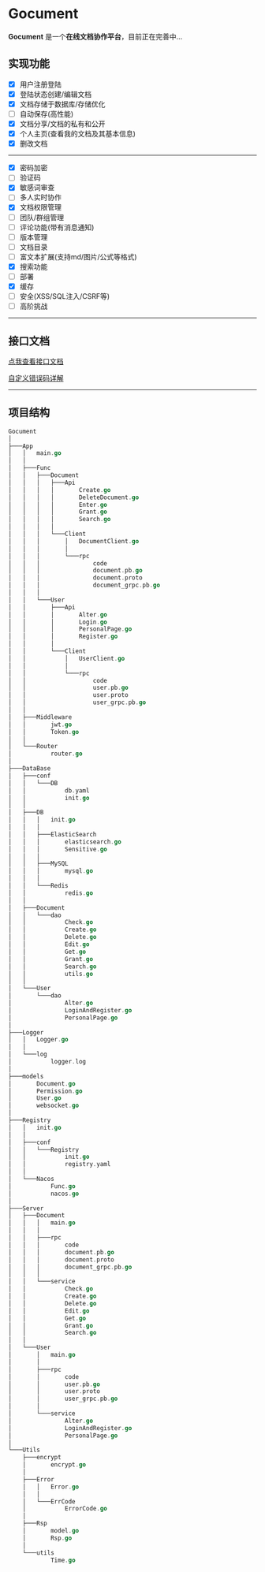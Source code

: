 # Gocument

**Gocument** 是一个**在线文档协作平台**，目前正在完善中...

## 实现功能

- [x] 用户注册登陆
- [x] 登陆状态创建/编辑文档
- [x] 文档存储于数据库/存储优化
- [ ] 自动保存(高性能)
- [x] 文档分享/文档的私有和公开
- [x] 个人主页(查看我的文档及其基本信息)
- [x] 删改文档

----

- [x] 密码加密
- [ ] 验证码
- [x] 敏感词审查
- [ ] 多人实时协作
- [x] 文档权限管理
- [ ] 团队/群组管理
- [ ] 评论功能(带有消息通知)
- [ ] 版本管理
- [ ] 文档目录
- [ ] 富文本扩展(支持md/图片/公式等格式)
- [x] 搜索功能
- [ ] 部署
- [x] 缓存
- [ ] 安全(XSS/SQL注入/CSRF等)
- [ ] 高阶挑战

-----

## 接口文档

[点我查看接口文档](https://yzgun2n454.apifox.cn/)

[自定义错误码详解](https://github.com/Rinai-R/Gocument/blob/main/Utils/Error/ErrCode/ErrorCode.go)

----

## 项目结构

```go
Gocument
│
├───App
│   │   main.go
│   │
│   ├───Func
│   │   ├───Document
│   │   │   ├───Api
│   │   │   │       Create.go
│   │   │   │       DeleteDocument.go
│   │   │   │       Enter.go
│   │   │   │       Grant.go
│   │   │   │       Search.go
│   │   │   │
│   │   │   └───Client
│   │   │       │   DocumentClient.go
│   │   │       │
│   │   │       └───rpc
│   │   │               code
│   │   │               document.pb.go
│   │   │               document.proto
│   │   │               document_grpc.pb.go
│   │   │
│   │   └───User
│   │       ├───Api
│   │       │       Alter.go
│   │       │       Login.go
│   │       │       PersonalPage.go
│   │       │       Register.go
│   │       │
│   │       └───Client
│   │           │   UserClient.go
│   │           │
│   │           └───rpc
│   │                   code
│   │                   user.pb.go
│   │                   user.proto
│   │                   user_grpc.pb.go
│   │
│   ├───Middleware
│   │       jwt.go
│   │       Token.go
│   │
│   └───Router
│           router.go
│
├───DataBase
│   ├───conf
│   │   └───DB
│   │           db.yaml
│   │           init.go
│   │
│   ├───DB
│   │   │   init.go
│   │   │
│   │   ├───ElasticSearch
│   │   │       elasticsearch.go
│   │   │       Sensitive.go
│   │   │
│   │   ├───MySQL
│   │   │       mysql.go
│   │   │
│   │   └───Redis
│   │           redis.go
│   │
│   ├───Document
│   │   └───dao
│   │           Check.go
│   │           Create.go
│   │           Delete.go
│   │           Edit.go
│   │           Get.go
│   │           Grant.go
│   │           Search.go
│   │           utils.go
│   │
│   └───User
│       └───dao
│               Alter.go
│               LoginAndRegister.go
│               PersonalPage.go
│
├───Logger
│   │   Logger.go
│   │
│   └───log
│           logger.log
│
├───models
│       Document.go
│       Permission.go
│       User.go
│       websocket.go
│
├───Registry
│   │   init.go
│   │
│   ├───conf
│   │   └───Registry
│   │           init.go
│   │           registry.yaml
│   │
│   └───Nacos
│           Func.go
│           nacos.go
│
├───Server
│   ├───Document
│   │   │   main.go
│   │   │
│   │   ├───rpc
│   │   │       code
│   │   │       document.pb.go
│   │   │       document.proto
│   │   │       document_grpc.pb.go
│   │   │
│   │   └───service
│   │           Check.go
│   │           Create.go
│   │           Delete.go
│   │           Edit.go
│   │           Get.go
│   │           Grant.go
│   │           Search.go
│   │
│   └───User
│       │   main.go
│       │
│       ├───rpc
│       │       code
│       │       user.pb.go
│       │       user.proto
│       │       user_grpc.pb.go
│       │
│       └───service
│               Alter.go
│               LoginAndRegister.go
│               PersonalPage.go
│
└───Utils
    ├───encrypt
    │       encrypt.go
    │
    ├───Error
    │   │   Error.go
    │   │
    │   └───ErrCode
    │           ErrorCode.go
    │
    ├───Rsp
    │       model.go
    │       Rsp.go
    │
    └───utils
            Time.go
```

